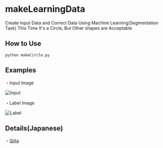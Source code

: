 # makeLearningData
Create Input Data and Correct Data Using Machine Learning(Segmentation Task)
This Time It's a Circle, But Other shapes are Acceptable

## How to Use
```bash:bash
python makeCircle.py
```

## Examples
・Input Image

![Input](https://user-images.githubusercontent.com/93382642/139674105-68889d73-669d-4d6d-a551-658b13f6985c.png)

・Label Image

![Label](https://user-images.githubusercontent.com/93382642/139674024-c9d08e2c-42a4-4b66-acc1-e10de635b38e.png)

## Details(Japanese)
・[Qiita](https://qiita.com/atchicken/items/f196afb3ce5ff96087c6)

